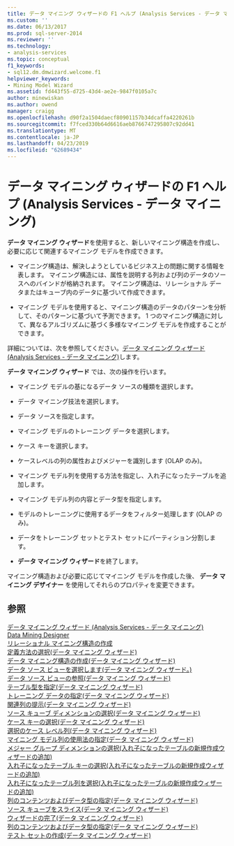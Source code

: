 ```yaml
---
title: データ マイニング ウィザードの F1 ヘルプ (Analysis Services - データ マイニング) |Microsoft Docs
ms.custom: ''
ms.date: 06/13/2017
ms.prod: sql-server-2014
ms.reviewer: ''
ms.technology:
- analysis-services
ms.topic: conceptual
f1_keywords:
- sql12.dm.dmwizard.welcome.f1
helpviewer_keywords:
- Mining Model Wizard
ms.assetid: fd443f55-d725-43d4-ae2e-9847f0105a7c
author: minewiskan
ms.author: owend
manager: craigg
ms.openlocfilehash: d90f2a1504daecf80901157b34dcaffa4220261b
ms.sourcegitcommit: f7fced330b64d6616aeb8766747295807c92dd41
ms.translationtype: MT
ms.contentlocale: ja-JP
ms.lasthandoff: 04/23/2019
ms.locfileid: "62689434"
---
```

# <a name="data-mining-wizard-f1-help-analysis-services---data-mining"></a>データ マイニング ウィザードの F1 ヘルプ (Analysis Services - データ マイニング)
  **データ マイニング ウィザード**を使用すると、新しいマイニング構造を作成し、必要に応じて関連するマイニング モデルを作成できます。  
  
-   マイニング構造は、解決しようとしているビジネス上の問題に関する情報を表します。 マイニング構造には、属性を説明する列および列のデータのソースへのバインドが格納されます。 マイニング構造は、リレーショナル データまたはキューブ内のデータに基づいて作成できます。  
  
-   マイニング モデルを使用すると、マイニング構造のデータのパターンを分析して、そのパターンに基づいて予測できます。 1 つのマイニング構造に対して、異なるアルゴリズムに基づく多様なマイニング モデルを作成することができます。  
  
 詳細については、次を参照してください。[データ マイニング ウィザード&#40;Analysis Services - データ マイニング&#41;](data-mining/data-mining-wizard-analysis-services-data-mining.md)します。  
  
 **データ マイニング ウィザード** では、次の操作を行います。  
  
-   マイニング モデルの基になるデータ ソースの種類を選択します。  
  
-   データ マイニング技法を選択します。  
  
-   データ ソースを指定します。  
  
-   マイニング モデルのトレーニング データを選択します。  
  
-   ケース キーを選択します。  
  
-   ケースレベルの列の属性およびメジャーを識別します (OLAP のみ)。  
  
-   マイニング モデル列を使用する方法を指定し、入れ子になったテーブルを追加します。  
  
-   マイニング モデル列の内容とデータ型を指定します。  
  
-   モデルのトレーニングに使用するデータをフィルター処理します  (OLAP のみ)。  
  
-   データをトレーニング セットとテスト セットにパーティション分割します。  
  
-   **データ マイニング ウィザード**を終了します。  
  
 マイニング構造および必要に応じてマイニング モデルを作成した後、 **データ マイニング デザイナー** を使用してそれらのプロパティを変更できます。  
  
## <a name="see-also"></a>参照  
 [データ マイニング ウィザード (Analysis Services - データ マイニング)](data-mining/data-mining-wizard-analysis-services-data-mining.md)   
 [Data Mining Designer](data-mining/data-mining-designer.md)   
 [リレーショナル マイニング構造の作成](data-mining/create-a-relational-mining-structure.md)   
 [定義方法の選択&#40;データ マイニング ウィザード&#41;](select-the-definition-method-data-mining-wizard.md)   
 [データ マイニング構造の作成&#40;データ マイニング ウィザード&#41;](create-the-data-mining-structure-data-mining-wizard.md)   
 [データ ソース ビューを選択します&#40;データ マイニング ウィザード。&#41;](select-data-source-view-data-mining-wizard.md)   
 [データ ソース ビューの参照&#40;データ マイニング ウィザード&#41;](browse-data-source-view-data-mining-wizard.md)   
 [テーブル型を指定&#40;データ マイニング ウィザード&#41;](specify-table-types-data-mining-wizard.md)   
 [トレーニング データの指定&#40;データ マイニング ウィザード&#41;](specify-the-training-data-data-mining-wizard.md)   
 [関連列の提示&#40;データ マイニング ウィザード&#41;](suggest-related-columns-data-mining-wizard.md)   
 [ソース キューブ ディメンションの選択&#40;データ マイニング ウィザード&#41;](select-the-source-cube-dimension-data-mining-wizard.md)   
 [ケース キーの選択&#40;データ マイニング ウィザード&#41;](select-the-case-key-data-mining-wizard.md)   
 [選択のケース レベル列&#40;データ マイニング ウィザード&#41;](select-case-level-columns-data-mining-wizard.md)   
 [マイニング モデル列の使用法の指定&#40;データ マイニング ウィザード&#41;](specify-mining-model-column-usage-data-mining-wizard.md)   
 [メジャー グループ ディメンションの選択&#40;入れ子になったテーブルの新規作成ウィザードの追加&#41;](select-a-measure-group-dimension-add-new-nested-table-wizard.md)   
 [入れ子になったテーブル キーの選択&#40;入れ子になったテーブルの新規作成ウィザードの追加&#41;](select-nested-table-key-add-new-nested-table-wizard.md)   
 [入れ子になったテーブル列を選択&#40;入れ子になったテーブルの新規作成ウィザードの追加&#41;](select-nested-table-columns-add-new-nested-table-wizard.md)   
 [列のコンテンツおよびデータ型の指定&#40;データ マイニング ウィザード&#41;](specify-the-column-s-content-and-data-type-data-mining-wizard.md)   
 [ソース キューブをスライス&#40;データ マイニング ウィザード&#41;](slice-source-cube-data-mining-wizard.md)   
 [ウィザードの完了&#40;データ マイニング ウィザード&#41;](completing-the-wizard-data-mining-wizard.md)   
 [列のコンテンツおよびデータ型の指定&#40;データ マイニング ウィザード&#41;](specify-column-content-and-data-type-data-mining-wizard.md)   
 [テスト セットの作成&#40;データ マイニング ウィザード&#41;](create-testing-set-data-mining-wizard.md)  
  
  
